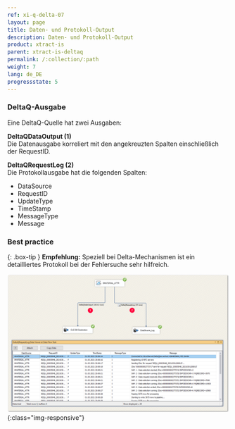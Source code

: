```yaml
---
ref: xi-q-delta-07
layout: page
title: Daten- und Protokoll-Output
description: Daten- und Protokoll-Output
product: xtract-is
parent: xtract-is-deltaq
permalink: /:collection/:path
weight: 7
lang: de_DE
progressstate: 5
---
```

### DeltaQ-Ausgabe 

Eine DeltaQ-Quelle hat zwei Ausgaben:

**DeltaQDataOutput (1)**<br>
Die Datenausgabe korreliert mit den angekreuzten Spalten einschließlich der RequestID.

**DeltaQRequestLog (2)**<br>
Die Protokollausgabe hat die folgenden Spalten:

- DataSource
- RequestID
- UpdateType
- TimeStamp
- MessageType
- Message

### Best practice

{: .box-tip }
**Empfehlung:** Speziell bei Delta-Mechanismen ist ein detailliertes Protokoll bei der Fehlersuche sehr hilfreich.

![DeltaQ-DataOutput-01](/img/content/DeltaQ-DataOutput-01.png){:class="img-responsive"}
